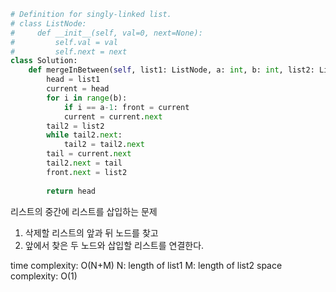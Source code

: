 ```python
# Definition for singly-linked list.
# class ListNode:
#     def __init__(self, val=0, next=None):
#         self.val = val
#         self.next = next
class Solution:
    def mergeInBetween(self, list1: ListNode, a: int, b: int, list2: ListNode) -> ListNode:
        head = list1
        current = head
        for i in range(b):
            if i == a-1: front = current
            current = current.next
        tail2 = list2
        while tail2.next:
            tail2 = tail2.next
        tail = current.next
        tail2.next = tail
        front.next = list2
            
        return head
```

리스트의 중간에 리스트를 삽입하는 문제
1. 삭제할 리스트의 앞과 뒤 노드를 찾고
2. 앞에서 찾은 두 노드와 삽입할 리스트를 연결한다.

time complexity: O(N+M)
N: length of list1
M: length of list2
space complexity: O(1)